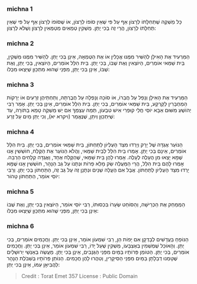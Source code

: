 
### michna 1
כָּל מַשְׁקֶה שֶׁתְּחִלָּתוֹ לְרָצוֹן אַף עַל פִּי שֶׁאֵין סוֹפוֹ לְרָצוֹן, אוֹ שֶׁסּוֹפוֹ לְרָצוֹן אַף עַל פִּי שֶׁאֵין תְּחִלָּתוֹ לְרָצוֹן, הֲרֵי זֶה בְכִי יֻתַּן. מַשְׁקִין טְמֵאִים מְטַמְּאִין לְרָצוֹן וְשֶׁלֹּא לְרָצוֹן: 

### michna 2
הַמַּרְעִיד אֶת הָאִילָן לְהַשִּׁיר מִמֶּנּוּ אֳכָלִין אוֹ אֶת הַטֻּמְאָה, אֵינָן בְּכִי יֻתַּן. לְהַשִּׁיר מִמֶּנּוּ מַשְׁקִין, בֵּית שַׁמַּאי אוֹמְרִים, הַיּוֹצְאִין וְאֶת שֶׁבּוֹ, בְּכִי יֻתַּן. בֵּית הִלֵּל אוֹמְרִים, הַיּוֹצְאִין, בְּכִי יֻתַּן, וְאֶת שֶׁבּוֹ, אֵינָן בְּכִי יֻתַּן, מִפְּנֵי שֶׁהוּא מִתְכַּוֵּן שֶׁיֵּצְאוּ מִכֻּלּוֹ: 

### michna 3
הַמַּרְעִיד אֶת הָאִילָן וְנָפַל עַל חֲבֵרוֹ, אוֹ סוֹכָה וְנָפְלָה עַל חֲבֶרְתָּהּ, וְתַחְתֵּיהֶן זְרָעִים אוֹ יְרָקוֹת הַמְחֻבָּרִין לַקַּרְקַע, בֵּית שַׁמַּאי אוֹמְרִים, בְּכִי יֻתַּן. בֵּית הִלֵּל אוֹמְרִים, אֵינָן בְּכִי יֻתַּן. אָמַר רַבִּי יְהוֹשֻׁעַ מִשּׁוּם אַבָּא יוֹסֵי חֲלֵי קוּפְרִי אִישׁ טִבְעוֹן, תְּמַהּ עַצְמְךָ אִם יֵשׁ מַשְׁקֶה טָמֵא בַתּוֹרָה, עַד שֶׁיִּתְכַּוֵּן וְיִתֵּן, שֶׁנֶּאֱמַר (ויקרא יא), וְכִי יֻתַּן מַיִם עַל זֶרַע: 

### michna 4
הַנּוֹעֵר אֲגֻדָּה שֶׁל יָרָק וְיָרְדוּ מִצַּד הָעֶלְיוֹן לַתַּחְתּוֹן, בֵּית שַׁמַּאי אוֹמְרִים, בְּכִי יֻתַּן. בֵּית הִלֵּל אוֹמְרִים, אֵינָם בְּכִי יֻתַּן. אָמְרוּ בֵית הִלֵּל לְבֵית שַׁמַּאי, וַהֲלֹא הַנּוֹעֵר אֶת הַקֶּלַח, חוֹשְׁשִׁין אָנוּ שֶׁמָּא יָצְאוּ מִן הֶעָלֶה לֶעָלֶה. אָמְרוּ לָהֶן בֵּית שַׁמַּאי, שֶׁהַקֶּלַח אֶחָד, וַאֲגֻדָּה קְלָחִים הַרְבֵּה. אָמְרוּ לָהֶם בֵּית הִלֵּל, הֲרֵי הַמַּעֲלֶה שַׂק מָלֵא פֵרוֹת וּנְתָנוֹ עַל גַּב הַנָּהָר, חוֹשְׁשִׁין אָנוּ שֶׁמָּא יָרְדוּ מִצַּד הָעֶלְיוֹן לַתַּחְתּוֹן. אֲבָל אִם הֶעֱלָה שְׁנַיִם וּנְתָנָן זֶה עַל גַּב זֶה, הַתַּחְתּוֹן בְּכִי יֻתַּן. וְרַבִּי יוֹסֵי אוֹמֵר, הַתַּחְתּוֹן טָהוֹר: 

### michna 5
הַמְמַחֵק אֶת הַכְּרֵישָׁה, וְהַסּוֹחֵט שְׂעָרוֹ בִּכְסוּתוֹ, רַבִּי יוֹסֵי אוֹמֵר, הַיּוֹצְאִין בְּכִי יֻתַּן, וְאֶת שֶׁבּוֹ אֵינָן בְּכִי יֻתַּן, מִפְּנֵי שֶׁהוּא מִתְכַּוֵּן שֶׁיֵּצְאוּ מִכֻּלּוֹ: 

### michna 6
הַנּוֹפֵחַ בַּעֲדָשִׁים לְבָדְקָן אִם יָפוֹת הֵן, רַבִּי שִׁמְעוֹן אוֹמֵר, אֵינָן בְּכִי יֻתַּן. וַחֲכָמִים אוֹמְרִים, בְּכִי יֻתַּן. וְהָאוֹכֵל שֻׁמְשְׁמִין בְּאֶצְבָּעוֹ, מַשְׁקִין שֶׁעַל יָדוֹ, רַבִּי שִׁמְעוֹן אוֹמֵר, אֵינָן בְּכִי יֻתַּן. וַחֲכָמִים אוֹמְרִים, בְּכִי יֻתַּן. הַטּוֹמֵן פֵּרוֹתָיו בַּמַּיִם מִפְּנֵי הַגַּנָּבִים, אֵינָן בְּכִי יֻתַּן. מַעֲשֶׂה בְאַנְשֵׁי יְרוּשָׁלַיִם שֶׁטָּמְנוּ דְבֵלָתָן בַּמַּיִם מִפְּנֵי הַסִּיקָרִין, וְטִהֲרוּ לָהֶן חֲכָמִים. הַנּוֹתֵן פֵּרוֹתָיו בְּשִׁבֹּלֶת הַנָּהָר לַהֲבִיאָן עִמּוֹ, אֵינָן בְּכִי יֻתַּן: 

>Credit : Torat Emet 357
>License : Public Domain 